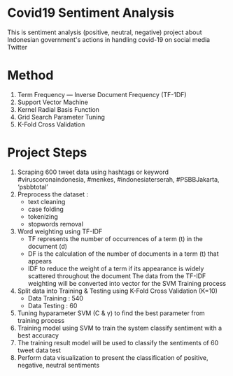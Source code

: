 # Covid19 Sentiment Analysis
This is sentiment analysis (positive, neutral, negative) project about Indonesian government's actions in handling covid-19 on social media Twitter

# Method
1. Term Frequency — Inverse Document Frequency (TF-1DF)
2. Support Vector Machine
3. Kernel Radial Basis Function
4. Grid Search Parameter Tuning
5. K-Fold Cross Validation

# Project Steps 
1. Scraping 600 tweet data using hashtags or keyword #viruscoronaindonesia, 
#menkes, #indonesiaterserah, #PSBBJakarta, ‘psbbtotal’
2. Preprocess the dataset :
    - text cleaning
    - case folding
    - tokenizing
    - stopwords removal
3. Word weighting using TF-IDF
    - TF represents the number of occurrences of a
      term (t) in the document (d)
    - DF is the calculation of the number of documents in
      a term (t) that appears 
    - IDF to reduce the weight of a term if
      its appearance is widely scattered throughout the document
   The data from the TF-IDF weighting will be converted into vector for the SVM Training process
4. Split data into Training & Testing using K-Fold Cross Validation (K=10)
    - Data Training : 540
    - Data Testing : 60
5. Tuning hyparameter SVM (C & γ) to find the best parameter from training process
6. Training model using SVM to train the system classify
   sentiment with a best accuracy
7. The training result model will be used to classify the sentiments of 60
   tweet data test
8. Perform data visualization to present the classification of positive, negative, neutral sentiments

    
